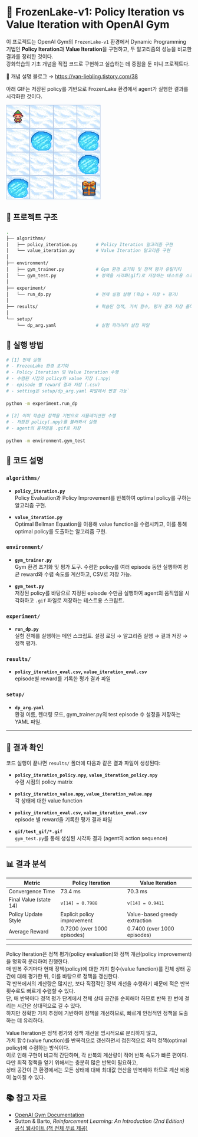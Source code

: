 # 🧊 FrozenLake-v1: Policy Iteration vs Value Iteration with OpenAI Gym

이 프로젝트는 OpenAI Gym의 `FrozenLake-v1` 환경에서 Dynamic Programming 기법인 **Policy Iteration**과 **Value Iteration**을 구현하고, 두 알고리즘의 성능을 비교한 결과를 정리한 것이다.  
강화학습의 기초 개념을 직접 코드로 구현하고 실습하는 데 중점을 둔 미니 프로젝트다.

📖 개념 설명 블로그 → https://van-liebling.tistory.com/38

아래 GIF는 저장된 policy를 기반으로 FrozenLake 환경에서 agent가 실행한 결과를 시각화한 것이다.

![FrozenLake Policy Execution](./gif/policy_iteration_episode_2.gif)

## 📁 프로젝트 구조

```bash
.
├── algorithms/
│   ├── policy_iteration.py       # Policy Iteration 알고리즘 구현
│   └── value_iteration.py        # Value Iteration 알고리즘 구현
│
├── environment/
│   ├── gym_trainer.py            # Gym 환경 초기화 및 정책 평가 유틸리티
│   └── gym_test.py               # 정책을 시각화(gif)로 저장하는 테스트용 스크립트
│
├── experiment/
│   └── run_dp.py                 # 전체 실험 실행 (학습 + 저장 + 평가)
│
├── results/                      # 학습된 정책, 가치 함수, 평가 결과 저장 폴더
│
└── setup/
    └── dp_arg.yaml               # 실험 파라미터 설정 파일
```

## 🚀 실행 방법

```bash
# [1] 전체 실행
# - FrozenLake 환경 초기화
# - Policy Iteration 및 Value Iteration 수행
# - 수렴된 시점의 policy와 value 저장 (.npy)
# - episode 별 reward 결과 저장 (.csv)
# - setting은 setup/dp_arg.yaml 파일에서 변경 가능`

python -m experiment.run_dp

# [2] 이미 학습된 정책을 기반으로 시뮬레이션만 수행
# - 저장된 policy(.npy)를 불러와서 실행
# - agent의 움직임을 .gif로 저장

python -m environment.gym_test
```

## 📘 코드 설명

### `algorithms/`

- **`policy_iteration.py`**  
  Policy Evaluation과 Policy Improvement를 반복하여 optimal policy를 구하는 알고리즘 구현.

- **`value_iteration.py`**  
  Optimal Bellman Equation을 이용해 value function을 수렴시키고, 이를 통해 optimal policy를 도출하는 알고리즘 구현.

### `environment/`

- **`gym_trainer.py`**  
  Gym 환경 초기화 및 평가 도구. 수렴한 policy를 여러 episode 동안 실행하여 평균 reward와 수렴 속도를 계산하고, CSV로 저장 가능.

- **`gym_test.py`**  
  저장된 policy를 바탕으로 지정된 episode 수만큼 실행하여 agent의 움직임을 시각화하고 `.gif` 파일로 저장하는 테스트용 스크립트.

### `experiment/`

- **`run_dp.py`**  
  실험 전체를 실행하는 메인 스크립트. 설정 로딩 → 알고리즘 실행 → 결과 저장 → 정책 평가.

### `results/`

- **`policy_iteration_eval.csv`, `value_iteration_eval.csv`**  
  episode별 reward를 기록한 평가 결과 파일
  
### `setup/`

- **`dp_arg.yaml`**  
  환경 이름, 렌더링 모드, gym_trainer.py의 test episode 수 설정을 저장하는 YAML 파일.

---

## 📂 결과 확인

코드 실행이 끝나면 `results/` 폴더에 다음과 같은 결과 파일이 생성된다:

- **`policy_iteration_policy.npy`, `value_iteration_policy.npy`**  
  수렴 시점의 policy matrix

- **`policy_iteration_value.npy`, `value_iteration_value.npy`**  
  각 상태에 대한 value function

- **`policy_iteration_eval.csv`, `value_iteration_eval.csv`**  
  episode 별 reward을 기록한 평가 결과 파일

- **`gif/test_gif/*.gif`**  
  `gym_test.py`를 통해 생성된 시각화 결과 (agent의 action sequence)

---

## 📊 결과 분석

| Metric | Policy Iteration | Value Iteration |
|--------|------------------|-----------------|
| Convergence Time | 73.4 ms | 70.3 ms |
| Final Value (state 14) | `v[14] = 0.7988` | `v[14] = 0.9411` |
| Policy Update Style | Explicit policy improvement | Value-based greedy extraction |
| Average Reward | 0.7200 (over 1000 episodes) | 0.7400 (over 1000 episodes) |
---

Policy Iteration은 정책 평가(policy evaluation)와 정책 개선(policy improvement)을 명확히 분리하여 진행한다.  
매 반복 주기마다 현재 정책(policy)에 대한 가치 함수(value function)를 전체 상태 공간에 대해 평가한 뒤, 이를 바탕으로 정책을 갱신한다.  
각 반복에서의 계산량은 많지만, 보다 직접적인 정책 개선을 수행하기 때문에 적은 반복 횟수로도 빠르게 수렴할 수 있다.  
단, 매 반복마다 정책 평가 단계에서 전체 상태 공간을 순회해야 하므로 반복 한 번에 걸리는 시간은 상대적으로 길 수 있다.  
하지만 정확한 가치 추정에 기반하여 정책을 개선하므로, 빠르게 안정적인 정책을 도출하는 데 유리하다.

Value Iteration은 정책 평가와 정책 개선을 명시적으로 분리하지 않고,  
가치 함수(value function)를 반복적으로 갱신하면서 점진적으로 최적 정책(optimal policy)에 수렴하는 방식이다.  
이로 인해 구현이 비교적 간단하며, 각 반복의 계산량이 적어 반복 속도가 빠른 편이다.  
다만 최적 정책을 얻기 위해서는 충분히 많은 반복이 필요하고,  
상태 공간이 큰 환경에서는 모든 상태에 대해 최대값 연산을 반복해야 하므로 계산 비용이 높아질 수 있다.

## 📚 참고 자료

- [OpenAI Gym Documentation](https://www.gymlibrary.dev/)
- Sutton & Barto, *Reinforcement Learning: An Introduction (2nd Edition)*  
  [공식 웹사이트 (책 전체 무료 제공)](http://incompleteideas.net/book/the-book-2nd.html)

